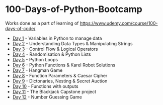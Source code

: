 # 100-Days-of-Python-Bootcamp
Works done as a part of learning of https://www.udemy.com/course/100-days-of-code/

- [Day 1](https://github.com/MANIDEEP007/100-Days-of-Python-Bootcamp/tree/main/Day1) - Variables in Python to manage data
- [Day 2](https://github.com/MANIDEEP007/100-Days-of-Python-Bootcamp/tree/main/Day2) - Understanding Data Types & Manipulating Strings
- [Day 3](https://github.com/MANIDEEP007/100-Days-of-Python-Bootcamp/tree/main/Day3) - Control Flow & Logical Operators
- [Day 4](https://github.com/MANIDEEP007/100-Days-of-Python-Bootcamp/tree/main/Day4) - Randomisation & Python Lists
- [Day 5](https://github.com/MANIDEEP007/100-Days-of-Python-Bootcamp/tree/main/Day5) - Python Loops
- [Day 6](https://github.com/MANIDEEP007/100-Days-of-Python-Bootcamp/tree/main/Day6) - Python Functions & Karel Robot Solutions
- [Day 7](https://github.com/MANIDEEP007/100-Days-of-Python-Bootcamp/tree/main/Day7) - Hangman Game
- [Day 8](https://github.com/MANIDEEP007/100-Days-of-Python-Bootcamp/tree/main/Day8) - Function Parameters & Caesar Cipher
- [Day 9](https://github.com/MANIDEEP007/100-Days-of-Python-Bootcamp/tree/main/Day9) - Dictonaries, Nesting & Secret Auction
- [Day 10](https://github.com/MANIDEEP007/100-Days-of-Python-Bootcamp/tree/main/DayNo_10) - Functions with outputs
- [Day 11](https://github.com/MANIDEEP007/100-Days-of-Python-Bootcamp/tree/main/DayNo_11) - The Blackjack Capstone project
- [Day 12](https://github.com/MANIDEEP007/100-Days-of-Python-Bootcamp/tree/main/DayNo_12) - Number Guessing Game
